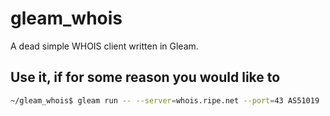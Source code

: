# gleam_whois

A dead simple WHOIS client written in Gleam.

## Use it, if for some reason you would like to

```sh
~/gleam_whois$ gleam run -- --server=whois.ripe.net --port=43 AS51019
```
